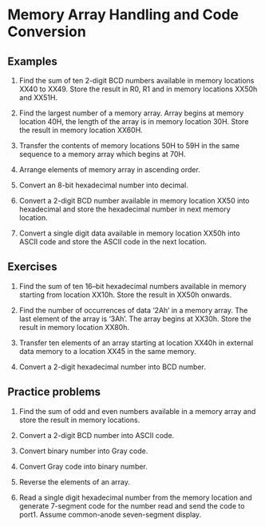 # Memory Array Handling and Code Conversion

## Examples

1. Find the sum of ten 2-digit BCD numbers available in memory locations XX40 to XX49. Store the result in R0, R1 and in memory locations XX50h and XX51H.

2. Find the largest number of a memory array. Array begins at memory location 40H, the length of the array is in memory location 30H. Store the result in memory location XX60H.

3. Transfer the contents of memory locations 50H to 59H in the same sequence to a memory array which begins at 70H.

4. Arrange elements of memory array in ascending order.

5. Convert an 8-bit hexadecimal number into decimal.

6. Convert a 2-digit BCD number available in memory location XX50 into hexadecimal and store the hexadecimal number in next memory location.

7. Convert a single digit data available in memory location XX50h into ASCII code and store the ASCII code in the next location.

## Exercises

1. Find the sum of ten 16–bit hexadecimal numbers available in memory starting from location XX10h. Store the result in XX50h onwards.

2. Find the number of occurrences of data ‘2Ah’ in a memory array. The last element of the array is ‘3Ah’. The array begins at XX30h. Store the result in memory location XX80h.

3. Transfer ten elements of an array starting at location XX40h in external data memory to a location XX45 in the same memory.

4. Convert a 2-digit hexadecimal number into BCD number.

## Practice problems

1. Find the sum of odd and even numbers available in a memory array and store the result in memory locations.

2. Convert a 2-digit BCD number into ASCII code.

3. Convert binary number into Gray code.

4. Convert Gray code into binary number.

5. Reverse the elements of an array.

6. Read a single digit hexadecimal number from the memory location and generate 7-segment code for the number read and send the code to port1. Assume common-anode seven-segment display.
